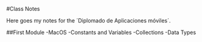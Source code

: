 #Class Notes

Here goes my notes for the ´Diplomado de Aplicaciones móviles´.

##First Module
-MacOS
-Constants and Variables
-Collections
-Data Types
